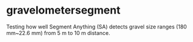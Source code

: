 # gravelometersegment
Testing how well Segment Anything (SA) detects gravel size ranges (180 mm~22.6 mm) from 5 m to 10 m distance.
